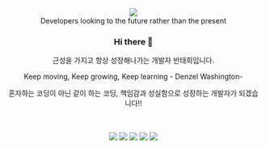 <div align="center">  
<img src="https://capsule-render.vercel.app/api?type=Waving&color=auto&height=300&section=header&text=TaeHee&fontSize=90" />
</div>
<div align="center">
Developers looking to the future rather than the present

### Hi there 👋
근성을 가지고 항상 성장해나가는 개발자 반태희입니다.

Keep moving, Keep growing, Keep learning - Denzel Washington-

혼자하는 코딩이 아닌 같이 하는 코딩, 책임감과 성실함으로 성장하는 개발자가 되겠습니다!!
</div>

<div align="center"> 
<br><br>
<img src="https://img.shields.io/badge/HTML-E34F26?style=flat-square&logo=HTML5&logoColor=white"/>
<img src="https://img.shields.io/badge/css-1572B6?style=flat-square&logo=css3&logoColor=white">
<img src="https://img.shields.io/badge/javascript-F7DF1E?style=flat-square&logo=javascript&logoColor=black">  
<img src="https://img.shields.io/badge/bootstrap-7952B3?style=flat-square&logo=bootstrap&logoColor=white">
<img src="https://img.shields.io/badge/jquery-0769AD?style=flat-square&logo=jquery&logoColor=white">
<br>
</div>
<!--
**BANTaeHee/BANTaeHee** is a ✨ _special_ ✨ repository because its `README.md` (this file) appears on your GitHub profile.

Here are some ideas to get you started:

- 🔭 I’m currently working on ...
- 🌱 I’m currently learning ...
- 👯 I’m looking to collaborate on ...
- 🤔 I’m looking for help with ...
- 💬 Ask me about ...
- 📫 How to reach me: ...
- 😄 Pronouns: ...
- ⚡ Fun fact: ...
-->
